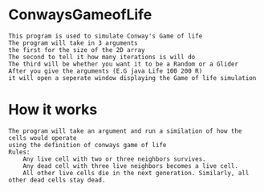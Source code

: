 # ConwaysGameofLife
	This program is used to simulate Conway's Game of life 
	The program will take in 3 arguments
	the first for the size of the 2D array
	The second to tell it how many iterations is will do
	The third will be whether you want it to be a Random or a Glider
	After you give the arguments (E.G java Life 100 200 R) 
	it will open a seperate window displaying the Game of life simulation
# How it works
	The program will take an argument and run a similation of how the cells would operate 
	using the definition of conways game of life
	Rules:
		Any live cell with two or three neighbors survives.
		Any dead cell with three live neighbors becomes a live cell.
		All other live cells die in the next generation. Similarly, all other dead cells stay dead.
